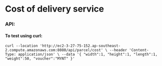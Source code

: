 # Cost of delivery service
### API:

#### To test using curl:


 ``
 curl --location 'http://ec2-3-27-75-152.ap-southeast-2.compute.amazonaws.com:8080/api/parcel/cost' \
 --header 'Content-Type: application/json' \
 --data '{
 "width":1,
 "height":1,
 "length":1,
 "weight":50,
 "voucher":"MYNT"
 }'
 ``
